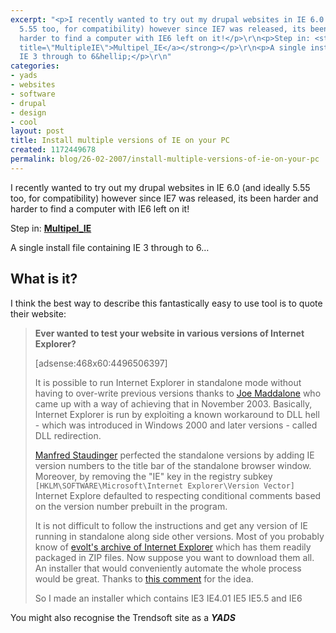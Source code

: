 ```yaml
---
excerpt: "<p>I recently wanted to try out my drupal websites in IE 6.0 (and ideally
  5.55 too, for compatibility) however since IE7 was released, its been harder and
  harder to find a computer with IE6 left on it!</p>\r\n<p>Step in: <strong><a href=\"http://tredosoft.com/Multiple_IE\"
  title=\"MultipleIE\">Multipel_IE</a></strong></p>\r\n<p>A single install file containing
  IE 3 through to 6&hellip;</p>\r\n"
categories:
- yads
- websites
- software
- drupal
- design
- cool
layout: post
title: Install multiple versions of IE on your PC
created: 1172449678
permalink: blog/26-02-2007/install-multiple-versions-of-ie-on-your-pc
---
```

<p>I recently wanted to try out my drupal websites in IE 6.0 (and ideally 5.55 too, for compatibility) however since IE7 was released, its been harder and harder to find a computer with IE6 left on it!</p>
<p>Step in: <strong><a href="http://tredosoft.com/Multiple_IE" title="MultipleIE">Multipel_IE</a></strong></p>
<p>A single install file containing IE 3 through to 6&hellip;</p>
<!--break-->
<h2>What is it?</h2>
<p>I think the best way to describe this fantastically easy to use tool is to quote their website:</p>
<blockquote cite="http://tredosoft.com/Multiple_IE">
<p><strong>Ever wanted to test your website in various versions of Internet Explorer?</strong></p>
[adsense:468x60:4496506397]
<p>It is possible to run Internet Explorer in standalone mode without having to over-write previous versions thanks to <a href="http://archivist.incutio.com/viewlist/css-discuss/33150" title="Multiple Version of IE in Windows XP Pro">Joe Maddalone</a> who came up with a way of achieving that in November 2003. Basically, Internet Explorer is run by exploiting a known workaround to DLL hell - which was introduced in Windows 2000 and later versions - called DLL redirection.</p>
<p><a href="http://www.positioniseverything.net/articles/multiIE.html" title="Taming Your Multiple IE Standalones">Manfred Staudinger</a> perfected the standalone versions by adding IE version numbers to the title bar of the standalone browser window. Moreover, by removing the &quot;IE&quot; key in the registry subkey <code>[HKLM\SOFTWARE\Microsoft\Internet Explorer\Version Vector]</code> Internet Explore defaulted to respecting conditional comments based on the version number prebuilt in the program.</p>
<p>It is not difficult to follow the instructions and get any version of IE running in standalone along side other versions. Most of you probably know of <a href="http://browsers.evolt.org/?ie/32bit/standalone" title="Evolt IE Archive">evolt's archive of Internet Explorer</a> which has them readily packaged in ZIP files. Now suppose you want to download them all. An installer that would conveniently automate the whole process would be great. Thanks to <a href="http://tredosoft.com/node/25#comment-512" title="Could you do an install for older IE versions too?">this comment</a> for the idea.</p>
<p>So I made an installer which contains IE3 IE4.01 IE5 IE5.5 and IE6</p>
</blockquote>
<p>You might also recognise the Trendsoft site as a <strong><em>YADS</em></strong></p>
